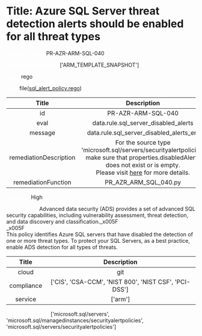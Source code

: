



# Title: Azure SQL Server threat detection alerts should be enabled for all threat types


***<font color="white">Master Test Id:</font>*** PR-AZR-ARM-SQL-040

***<font color="white">Master Snapshot Id:</font>*** ['ARM_TEMPLATE_SNAPSHOT']

***<font color="white">type:</font>*** rego

***<font color="white">rule:</font>*** file([sql_alert_policy.rego])  
  
  
  
  

|Title|Description|
| :---: | :---: |
|id|PR-AZR-ARM-SQL-040|
|eval|data.rule.sql_server_disabled_alerts|
|message|data.rule.sql_server_disabled_alerts_err|
|remediationDescription|For the source type 'microsoft.sql/servers/securityalertpolicies' make sure that properties.disabledAlerts does not exist or is empty.<br>Please visit <a href='https://docs.microsoft.com/en-us/azure/templates/microsoft.sql/2018-06-01-preview/servers/securityalertpolicies' target='_blank'>here</a> for more details.|
|remediationFunction|PR_AZR_ARM_SQL_040.py|


***<font color="white">Severity:</font>*** High

***<font color="white">Description:</font>*** Advanced data security (ADS) provides a set of advanced SQL security capabilities, including vulnerability assessment, threat detection, and data discovery and classification._x005F<br>_x005F<br>This policy identifies Azure SQL servers that have disabled the detection of one or more threat types. To protect your SQL Servers, as a best practice, enable ADS detection for all types of threats.  
  
  

|Title|Description|
| :---: | :---: |
|cloud|git|
|compliance|['CIS', 'CSA-CCM', 'NIST 800', 'NIST CSF', 'PCI-DSS']|
|service|['arm']|


***<font color="white">Resource Types:</font>*** ['microsoft.sql/servers', 'microsoft.sql/managedinstances/securityalertpolicies', 'microsoft.sql/servers/securityalertpolicies']


[sql_alert_policy.rego]: https://github.com/prancer-io/prancer-compliance-test/tree/master/azure/iac/sql_alert_policy.rego
